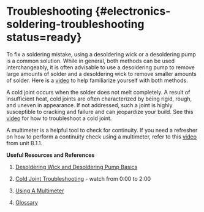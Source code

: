# Troubleshooting {#electronics-soldering-troubleshooting status=ready}

To fix a soldering mistake, using a desoldering wick or a desoldering pump is a common solution. While in general, both methods can be used interchangeably, it is often advisable to use a desoldering pump to remove large amounts of solder and a desoldering wick to remove smaller amounts of solder. Here is a [video](https://www.youtube.com/watch?v=bG7yW9FigJA) to help familiarize yourself with both methods.

 
A cold joint occurs when the solder does not melt completely. A result of insufficient heat, cold joints are often characterized by being rigid, rough, and uneven in appearance. If not addressed, such a joint is highly susceptible to cracking and failure and can jeopardize your build. See this [video](https://www.youtube.com/watch?v=VLubdi6aC3g) for how to troubleshoot a cold joint. 


A multimeter is a helpful tool to check for continuity. If you need a refresher on how to perform a continuity check using a multimeter, refer to this [video](https://www.youtube.com/watch?v=TdUK6RPdIrA) from unit B.1.1.


**Useful Resources and References**

1. [Desoldering Wick and Desoldering Pump Basics](https://www.youtube.com/watch?v=bG7yW9FigJA)

2. [Cold Joint Troubleshooting](https://www.youtube.com/watch?v=VLubdi6aC3g) - watch from 0:00 to 2:00

3. [Using A Multimeter](https://www.youtube.com/watch?v=TdUK6RPdIrA)

4. [Glossary](https://docs.google.com/document/d/1LJzESfH8VnLDAitNTwwa-iDZs-zY-KM2v1EuWFoLz6A/edit?usp=sharing)
